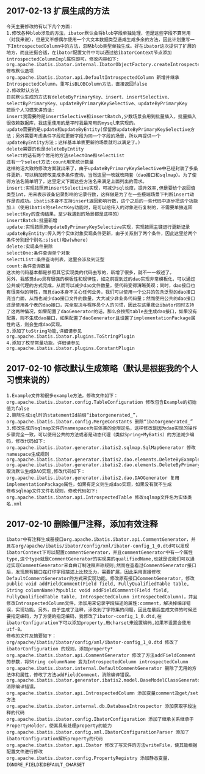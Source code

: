 ## 2017-02-13 扩展生成的方法
    今天主要修改的有以下几个方面:
    1.修改各种blob涉及的方法，ibator默认会将blob字段单独处理，但是这些字段不算常用（对我来说），但是又不想偶尔使用一个大文本数据类型造成生成多余的方法，因此计划重写一下IntrospectedColumn中的方法，忽略blob类型单独生成。好在ibator这次提供了扩展的地方，而且还挺合适，在ibator配置文件中可以通过给ibatorContext节点添加introspectedColumnImpl属性即可。修改内容如下:
    org.apache.ibatis.ibator.internal.IbatorObjectFactory.createIntrospectedColumn 修改默认选项
    org.apache.ibatis.ibator.api.DefaultIntrospectedColumn 新增并继承IntrospectedColumn，重写isBLOBColumn方法，直接返回false
    2.修改默认方法
	目前默认生成的方法有deleteByPrimaryKey、insert、insertSelective、selectByPrimaryKey、updateByPrimaryKeySelective、updateByPrimaryKey  
	按照个人习惯来讲的话:
	insert我需要的是insertSelective和insertBatch,少数场景会用到批量插入，批量插入很依赖数据库，我这里使用的是平时我最常用的mysql来实现的。
	update需要的是update和updateByEntity(保留原updateByPrimaryKeySelective方法；另外需要考虑条件字段和更新字段为同一个字段的场景，所以再提供一个updateByEntity方法；这样基本单表更新的场景就可以满足了。)
	delete需要的也是deleteByEntity
	select的话有两个常用的方法selectOne和selectList
	还有一个select方法:count用来统计数量
	这样的话大致的修改方案就出来了，由于updateByPrimaryKeySelective中已经封装了多条件更新，可以稍加修改变成多条件查询，当然这里一改就改两套（dao接口和sqlmap）。为了使得方法名简单明了，这里定义下面这些方法名来满足上面列出的需求。
	insert:实现按照原insertSelective实现，可减少sql长度，提升效率,但是要给个返回值类型int，用来表示该条记录影响的记录行数，这样做是为了在一些极端场景下判断insert动作是否成功。ibatis本身不支持insert返回影响行数，这个之后的一些代码中逐步把这个功能加上（使用ibatis的selectKey功能时，是可以给传入的对象进行复制的，不需要单独返回selectKey的查询结果，至少我遇到的场景都是这样的）
	insertBatch:批量新增
	update:实现按照原updateByPrimaryKeySelective实现，实现按照主键进行更新记录
	updateByEntity:传入两个实体对象实现条件更新，由于关系到了两个条件，因此这里给两个条件分别起个别名:s(set)和w(where) 
	delete:实现条件删除
	selectOne:条件查询单个对象
	selectList:条件查询列表，这里会涉及到泛型
	count:条件查询数量
	这次的代码基本都是参照其它实现类的代码去写的，新增了很多，就不一一叙述了。
	另外，我感觉dao具有很强的模板性和规律性，如之前提到过的dao实现非常模板化，可以通过公共或代理的方式完成，从而可以减少dao文件数量，使代码变得清晰美观；同时，dao接口也有很类似的特性，而且dao本身不关心任何业务，我们可以使用一个公共的包含泛型的dao接口充当门面，从而也减少dao接口文件的数量，大大减少非业务代码量；然而使用公共的dao接口还是使用各个表的dao接口，完全取决与程序员个人的习惯，因此在这里我让ibator同时支持了这两种情况，如果配置了daoGenerator的话，那么会按照table去生成dao接口，如果没有配置，则不生成dao接口，如果配置了daoGenerator且设置了implementationPackage属性的话，则会生成dao实现。
	3.添加了toString功能,详细请参见org.apache.ibatis.ibator.plugins.ToStringPlugin
	4.添加了枚举常量功能，详细请参见org.apache.ibatis.ibator.plugins.ConstantPlugin
## 2017-02-10 修改默认生成策略（默认是根据我的个人习惯来说的）
    1.Example文件和很多example方法。修改文件如下：
    org.apache.ibatis.ibator.config.TableConfiguration 修改包含Example的初始值为false
    2.删除生成sql时的statementId前缀“ibatorgenerated_”，
    org.apache.ibatis.ibator.config.MergeConstants 删除“ibatorgenerated_”
    3.修改生成的sqlmap文件的namespace为实体类的全限定名，这样修改是因为dao实现的操作步骤完全一致，可以使用公共的方法或者是动态代理（类似Spring+MyBatis）的方法减少编码，修改代码如下:
    org.apache.ibatis.ibator.generator.ibatis2.sqlmap.SqlMapGenerator 修改namespace生成规则
    org.apache.ibatis.ibator.generator.ibatis2.dao.elements.DeleteByExampleMethodGenerator
    org.apache.ibatis.ibator.generator.ibatis2.dao.elements.DeleteByPrimaryKeyMethodGenerator
    取消默认生成DAO实现,修改代码如下：
    org.apache.ibatis.ibator.generator.ibatis2.dao.DAOGenerator 复用implementationPackage属性，如果有定义则生成dao实现，如果没有就不生成
    修改sqlmap文件文件名规则，修改代码如下:
    org.apache.ibatis.ibator.api.IntrospectedTable 修改sqlmap文件名为实体类名.xml
## 2017-02-10 删除僵尸注释，添加有效注释
	ibator中有注释生成器接口org.apache.ibatis.ibator.api.CommentGenerator，并且在org/apache/ibatis/ibator/config/xml/ibator-config_1_0.dtd可以发现ibatorContext下可以配置commentGenerator，并且commentGenerator中有一个属性type,这个type就是CommentGenerator的实现类的qualifiedName,也就是说我们可以通过实现CommentGenerator来自由订制注释声称规则;然而在查看过CommentGenerator接口后，发现原有接口在打印字段描述上比较乏力，需要扩展，因此采用直接修改DefaultCommentGenerator的方式来实现功能。修改原有接口CommentGenerator，修改public void addFieldComment(Field field, FullyQualifiedTable table, String columnName)为public void addFieldComment(Field field, FullyQualifiedTable table, IntrospectedColumn introspectedColumn)，并且修改IntrospectedColumn文件，添加用来记录字段描述的属性:comment，解决掉编译错误，实现功能。另外，由于生成了注释，涉及到了字符集的问题，因此在最后生成文件的时候还要指定编码，为了方便的指定编码，我修改了ibator-config_1_0.dtd,在ibatorConfiguration下可以添加property,用charset来设置编码,如果不设置会使用utf-8。
	修改的文件及摘要如下：
	org/apache/ibatis/ibator/config/xml/ibator-config_1_0.dtd 修改了 ibatorConfiguration 的规则，添加property*
	org.apache.ibatis.ibator.api.CommentGenerator 修改了方法addFieldComment的参数，将String columnName 变为IntrospectedColumn introspectedColumn
	org.apache.ibatis.ibator.internal.DefaultCommentGenerator 删除了无用的方法体和属性，修改了方法addFieldComment，消除编译错误。
	org.apache.ibatis.ibator.generator.ibatis2.model.BaseModelClassGenerator 消除编译错误。
	org.apache.ibatis.ibator.api.IntrospectedColumn 添加变量comment及get/set方法
	org.apache.ibatis.ibator.internal.db.DatabaseIntrospector 添加获取字段注释的代码
	org.apache.ibatis.ibator.config.IbatorConfiguration 添加了继承关系继承于PropertyHolder，使其具有处理property的能力
	org.apache.ibatis.ibator.config.xml.IbatorConfigurationParser 添加了ibatorConfiguration解析property的代码
	org.apache.ibatis.ibator.api.Ibator 修改了写文件的方法writeFile，使其能根据配置文件进行修改
	org.apache.ibatis.ibator.config.PropertyRegistry 添加静态变量，IGNORE_FIELD和DEFAULT_CHARSET